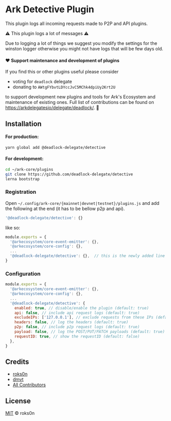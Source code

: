 # Ark Detective Plugin

This plugin logs all incoming requests made to P2P and API plugins.

⚠️ This plugin logs a lot of messages ⚠️

Due to logging a lot of things we suggest you modify the settings for the winston logger otherwise
you might not have logs that will be few days old.

#### ❤️ Support maintenance and development of plugins
If you find this or other plugins useful please consider

- voting for `deadlock` delegate
- donating to `AWtgFYbvtLDYccJvC5MChk4dpiUy2Krt2U`

to support development new plugins and tools for Ark's Ecosystem and maintenance of existing ones. Full list of contributions can be found on [https://arkdelegatesio/delegate/deadlock/](https://arkdelegates.io/delegate/deadlock/contributions/). 🖖

## Installation

#### For production:

`yarn global add @deadlock-delegate/detective`

#### For development:
```bash
cd ~/ark-core/plugins
git clone https://github.com/deadlock-delegate/detective
lerna bootstrap
```

### Registration

Open `~/.config/ark-core/{mainnet|devnet|testnet}/plugins.js` and add the following at the end (it has to be bellow p2p and api).

```js
'@deadlock-delegate/detective': {}
```

like so:

```js
module.exports = {
  '@arkecosystem/core-event-emitter': {},
  '@arkecosystem/core-config': {},
  ...
  '@deadlock-delegate/detective': {},  // this is the newly added line
}
```

### Configuration

```js
module.exports = {
  '@arkecosystem/core-event-emitter': {},
  '@arkecosystem/core-config': {},
  ...
  '@deadlock-delegate/detective': {
    enabled: true, // disable/enable the plugin (default: true)
    api: false, // include api request logs (default: true)
    excludeIPs: ['127.0.0.1'], // exclude requests from these IPs (default: [])
    headers: false, // log the headers (default: true)
    p2p: false, // include p2p request logs (default: true)
    payload: false, // log the POST/PUT/PATCH payloads (default: true)
    requestID: true, // show the requestID (default: false)
  },
}
```

## Credits

- [roks0n](https://github.com/roks0n)
- [dmvt](https://github.com/dmvt)
- [All Contributors](../../../../contributors)

## License

[MIT](LICENSE) © roks0n
